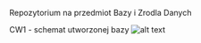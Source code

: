 Repozytorium na przedmiot Bazy i Zrodla Danych

CW1 - schemat utworzonej bazy
![alt text](https://i.imgur.com/gMtfT6X.png)